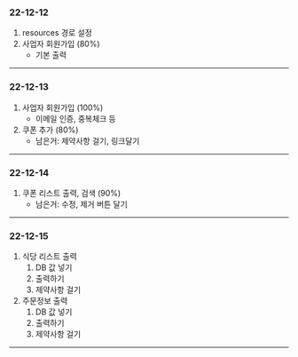### 22-12-12
1. resources 경로 설정
1. 사업자 회원가입 (80%)
   - 기본 출력
---
### 22-12-13
1. 사업자 회원가입 (100%)
   - 이메일 인증, 중복체크 등
1. 쿠폰 추가 (80%) 
   - 남은거: 제약사항 걸기, 링크달기
---
### 22-12-14
1. 쿠폰 리스트 출력, 검색 (90%)
   - 남은거: 수정, 제거 버튼 달기
---
### 22-12-15
1. 식당 리스트 출력
   1. DB 값 넣기
   2. 출력하기
   3. 제약사항 걸기
1. 주문정보 출력
   1. DB 값 넣기
   2. 출력하기
   3. 제약사항 걸기
---